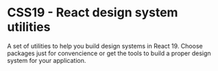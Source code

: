 # CSS19 - React design system utilities

A set of utilities to help you build design systems in React 19. Choose packages just for convencience or get the tools to build a proper design system for your application.
